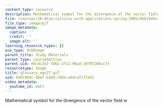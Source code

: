 ```yaml
---
content_type: resource
description: Mathematical symbol for the divergence of the vector field w
file: /courses/18-013a-calculus-with-applications-spring-2005/04b19ddcdbefb2b0c0bae64cafc72161_glossary_eqn27.gif
file_type: image/gif
image_metadata:
  caption: ''
  credit: ''
  image-alt: ''
learning_resource_types: []
ocw_type: OCWImage
parent_title: Study Materials
parent_type: CourseSection
parent_uid: e8cdc347-f062-2f11-96ad-2879f268cc73
resourcetype: Image
title: glossary_eqn27.gif
uid: 04b19ddc-dbef-b2b0-c0ba-e64cafc72161
video_metadata:
  youtube_id: null
---
```

Mathematical symbol for the divergence of the vector field w


